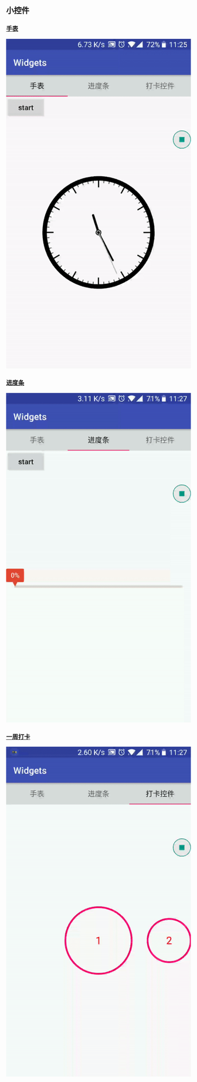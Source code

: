 ## 小控件

### [手表](https://github.com/chentao7v/Widgets/blob/master/app/src/main/java/me/chentao7v/widget/AppleWatch.kt)
![手表](image/watch.gif)

### [进度条](https://github.com/chentao7v/Widgets/blob/master/app/src/main/java/me/chentao7v/widget/ITHouseProgressBar.kt)
![进度条](image/progress.gif)

### [一周打卡](https://github.com/chentao7v/Widgets/blob/master/app/src/main/java/me/chentao7v/widget/WeekendView.java)
![一周打卡](image/week.gif)

